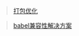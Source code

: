 > [打包优化](https://juejin.cn/post/6854573213171580941)

> [babel兼容性解决方案](https://juejin.cn/post/6976501655302832159)
